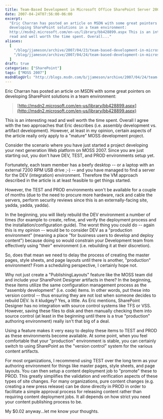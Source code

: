 ```yaml
---
title: Team-Based Development in Microsoft Office SharePoint Server 2007
date: 2007-04-24T07:56:00-06:00
excerpt:
  "Eric Charran has posted an article on MSDN with some great pointers on
  developing SharePoint solutions in a team environment:
  http://msdn2.microsoft.com/en-us/library/bb428899.aspx This is an interesting
  read and well worth the time spent. Overall..."
aliases:
  [
    "/blog/jjameson/archive/2007/04/23/team-based-development-in-microsoft-office-sharepoint-server-2007.aspx",
    "/blog/jjameson/archive/2007/04/24/team-based-development-in-microsoft-office-sharepoint-server-2007.aspx",
  ]
draft: true
categories: ["SharePoint"]
tags: ["MOSS 2007"]
msdnBlogUrl: "http://blogs.msdn.com/b/jjameson/archive/2007/04/24/team-based-development-in-microsoft-office-sharepoint-server-2007.aspx"
---
```


Eric Charran has posted an article on MSDN with some great pointers on
developing SharePoint solutions in a team environment:

> [http://msdn2.microsoft.com/en-us/library/bb428899.aspx](http://msdn2.microsoft.com/en-us/library/bb428899.aspx)

This is an interesting read and well worth the time spent. Overall I agree with
the two approaches that Eric describes (i.e. assembly development vs. artifact
development). However, at least in my opinion, certain aspects of the article
really only apply to a "mature" MOSS development project.

Consider the scenario where you have just started a project developing your next
generation Web platform on MOSS 2007. Since you are just starting out, you don't
have DEV, TEST, and PROD environments setup yet.

Fortunately, each team member has a beefy desktop -- or a laptop with an
external 7200 RPM USB drive ;-) -- and you have managed to find a server for the
DEV (integration) environment. Therefore the VM approach described in the
article is at least feasible to get things started.

However, the TEST and PROD environments won't be available for a couple of
months (due to the need to procure more hardware, rack and cable the servers,
perform security reviews since this is an externally-facing site, yadda, yadda,
yadda).

In the beginning, you will likely rebuild the DEV environment a number of times
(for example to create, refine, and verify the deployment process and the
installation/configuration guide). The worst thing you could do -- again this is
my opinion -- would be to consider DEV as a "production environment" (meaning a
place "for business users to develop and deploy content") because doing so would
constrain your Development team from effectively using "their" environment (i.e.
rebuilding it at their discretion).

So, does that mean we need to delay the process of creating the master pages,
style sheets, and page layouts until there is another, "production" environment?
From a scheduling perspective, I certainly hope not.

Why not just create a "PublishingLayouts" feature like the MOSS team did and
include your SharePoint Designer artifacts in there? In the beginning, these
items utilize the same configuration management process as the "assembly
development" (i.e. code) items. In other words, put these into version control
-- thus ensuring they are not lost when someone decides to rebuild DEV. Is it
kludgey? Yes, a little. As Eric mentions, SharePoint Designer has no integration
with source control systems like TFS or VSS. However, saving these files to disk
and then manually checking them into source control (at least in the beginning
until there is a true "production" authoring environment) really isn't that big
of a deal.

Using a feature makes it very easy to deploy these items to TEST and PROD as
these environments become available. At some point, when you feel comfortable
that your "production" environment is stable, you can certainly switch to using
SharePoint as the "version control" system for the various content artifacts.

For most organizations, I recommend using TEST over the long term as your
authoring environment for things like master pages, style sheets, and page
layouts. You can then setup a content deployment job to "promote" these to PROD.
This greatly simplifies the validation and verification aspects of these types
of site changes. For many organizations, pure content changes (e.g. creating a
new press release) can be done directly in PROD in order to facilitate a simple
approval process for releasing content rather than requiring content deployment
jobs. It all depends on how strict you need your content publishing process to
be.

My $0.02 anyway...let me know your thoughts.

